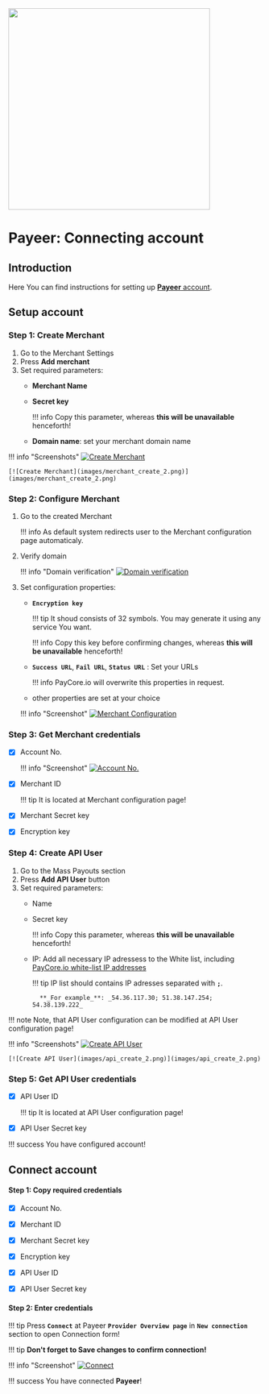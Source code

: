 <img src="https://static.openfintech.io/payment_providers/payeer/logo.svg?w=400" width="400px">

# Payeer: Connecting account

## Introduction

Here You can find  instructions for setting up <a href="https://payeer.com/en/account/" target="_blank" rel="noopener"> **Payeer**  account</a>.

## Setup account

### Step 1: Create Merchant

1. Go to the Merchant Settings
2. Press **Add merchant**
3. Set required parameters:
    - **Merchant Name**
    - **Secret key**
        
        !!! info
            Copy this parameter, whereas **this will be unavailable** henceforth!
    
    - **Domain name**: set your merchant  domain name

!!! info "Screenshots"
    [![Create Merchant](images/merchant_create_1.png)](images/merchant_create_1.png)
    
    [![Create Merchant](images/merchant_create_2.png)](images/merchant_create_2.png)

### Step 2: Configure Merchant

1. Go to the created Merchant
    
    !!! info
        As default system redirects user to the Merchant configuration page automaticaly. 

2. Verify domain
    
    !!! info "Domain verification"
        [![Domain verification](images/merchant_verify.png)](images/merchant_verify.png)

3. Set configuration properties: 

    - **```Encryption key```**
        
        !!! tip
            It shoud consists of 32 symbols. You may generate it using any service You want.

        !!! info
            Copy this key before confirming changes, whereas **this will be unavailable** henceforth!

    - **```Success URL```**, **```Fail URL```**, **```Status URL```** : Set your URLs
        
        !!! info
            PayCore.io will overwrite this properties in request. 

    - other properties are set at your choice

    !!! info "Screenshot"
        [![Merchant Configuration](images/merchant_configure.png)](images/merchant_configure.png)

### Step 3: Get Merchant credentials

- [x] Account No.

    !!! info "Screenshot"
        [![Account No.](images/account_no.png)](images/account_no.png)

- [x] Merchant ID

    !!! tip
        It is located at Merchant configuration page!

- [x] Merchant Secret key
- [x] Encryption key

### Step 4: Create API User

1. Go to the Mass Payouts section
2. Press **Add API User** button
3. Set required parameters:
    - Name
    - Secret key
       
        !!! info
            Copy this parameter, whereas **this will be unavailable** henceforth!

    - IP: Add all necessary IP adressess to the White list, including  [PayСore.io white-list IP addresses](/ips/#white-list-ip-addresses)
    
        !!! tip
            IP list should contains IP adresses separated with **```;```**.

            **_For example_**: _54.36.117.30; 51.38.147.254; 54.38.139.222_

!!! note
    Note, that API User configuration can be modified at API User configuration page!


!!! info "Screenshots"
    [![Create API User](images/api_create_1.png)](images/api_create_1.png)
    
    [![Create API User](images/api_create_2.png)](images/api_create_2.png)

    
### Step 5: Get API User credentials

- [x] API User ID

    !!! tip
        It is located at API User configuration page!

- [x] API User Secret key


!!! success
    You have configured account!




## Connect account

#### Step 1: Copy required credentials

- [x] Account No.
- [x] Merchant ID
- [x] Merchant Secret key
- [x] Encryption key
- [x] API User ID
- [x] API User Secret key


#### Step 2: Enter credentials



!!! tip
    Press **```Connect```** at Payeer **```Provider Overview page```** in **```New connection```** section to open Connection form!

!!! tip
    **Don't forget to Save changes to confirm connection!**

!!! info "Screenshot"
    [![Connect](images/payeer-step_connect.png)](images/payeer-step_connect.png)


!!! success
    You have connected **Payeer**!